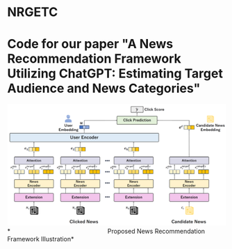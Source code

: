 # NRGETC
# Code for our paper "A News Recommendation Framework Utilizing ChatGPT: Estimating Target Audience and News Categories"
![Proposed News Recommendation Framework Illustration](proposed_framework.png)
*　　　　　　　　　　　　　　　　Proposed News Recommendation Framework Illustration*
